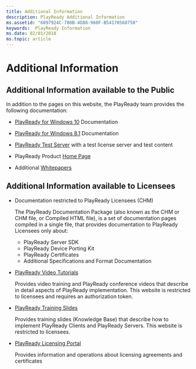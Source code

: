 ```yaml
---
title: Additional Information
description: PlayReady Additional Information
ms.assetid: "6097924C-700B-4D88-960F-B54170568750"
keywords:  PlayReady Information
ms.date: 02/01/2018
ms.topic: article
---
```


# Additional Information

## Additional Information available to the Public

In addition to the pages on this website, the PlayReady team provides the following documentation:

* [PlayReady for Windows 10](/windows/uwp/audio-video-camera/playready-client-sdk) Documentation

* [PlayReady for Windows 8.1](/previous-versions/windows/apps/dn468834(v=ieb.10)) Documentation

* [PlayReady Test Server](https://test.playready.microsoft.com/) with a test license server and test content

* PlayReady Product [Home Page](https://www.microsoft.com/PlayReady/)

* Additional [Whitepapers](https://www.microsoft.com/playready/documents/)

## Additional Information available to Licensees

* Documentation restricted to PlayReady Licensees (CHM)

  The PlayReady Documentation Package (also known as the CHM or CHM file, or Compiled HTML file), is a set of documentation pages compiled in a single file, that provides documentation to PlayReady Licensees only about:

  * PlayReady Server SDK
  * PlayReady Device Porting Kit
  * PlayReady Certificates
  * Additional Specifications and Format Documentation

* [PlayReady Video Tutorials](https://test.playready.microsoft.com/Doc/VideoTutorials)

  Provides video training and PlayReady conference videos that describe in detail aspects of PlayReady implementation. This website is restricted to licensees and requires an authorization token.

* [PlayReady Training Slides](http://wmlalicensing.com)

  Provides training slides (Knowledge Base) that describe how to implement PlayReady Clients and PlayReady Servers. This website is restricted to licensees.

* [PlayReady Licensing Portal](http://wmlalicensing.com)

  Provides information and operations about licensing agreements and certificates
